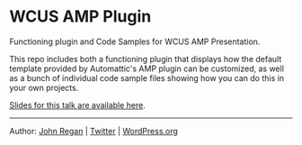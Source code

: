 # WCUS AMP Plugin

Functioning plugin and Code Samples for WCUS AMP Presentation.

This repo includes both a functioning plugin that displays how the default template provided by Automattic's AMP plugin can be customized, as well as a bunch of individual code sample files showing how you can do this in your own projects.

[Slides for this talk are available here](http://bit.ly/WCUS-AMP).

---
Author: [John Regan](http://johnregan3.com) | [Twitter](http://twitter.com/johnregan3) | [WordPress.org](https://profiles.wordpress.org/johnregan3)
